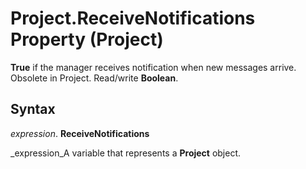 
# Project.ReceiveNotifications Property (Project)

 **True** if the manager receives notification when new messages arrive. Obsolete in Project. Read/write **Boolean**.


## Syntax

 _expression_. **ReceiveNotifications**

 _expression_A variable that represents a  **Project** object.

